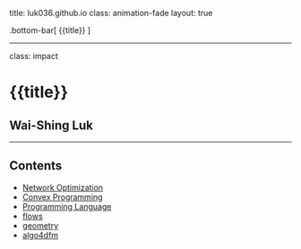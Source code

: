 title: luk036.github.io
class: animation-fade
layout: true

<!-- This slide will serve as the base layout for all your slides -->
.bottom-bar[
  {{title}}
]

---

class: impact

# {{title}}
## Wai-Shing Luk

---

## Contents

- [Network Optimization](netoptim/quickstart.html)
- [Convex Programming](cvx/index.html)
- [Programming Language](proglang/index.html)
- [flows](flows/index.html)
- [geometry](projgeom/index.html)
- [algo4dfm](algo4dfm/index.html)

